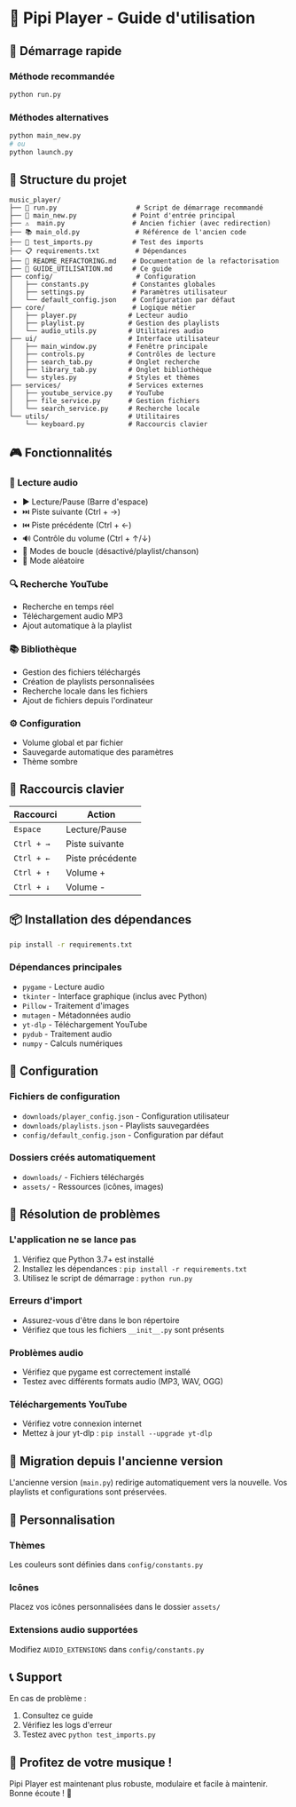 # 🎵 Pipi Player - Guide d'utilisation

## 🚀 Démarrage rapide

### Méthode recommandée
```bash
python run.py
```

### Méthodes alternatives
```bash
python main_new.py
# ou
python launch.py
```

## 📁 Structure du projet

```
music_player/
├── 🚀 run.py                    # Script de démarrage recommandé
├── 🚀 main_new.py              # Point d'entrée principal
├── ⚠️  main.py                 # Ancien fichier (avec redirection)
├── 📚 main_old.py              # Référence de l'ancien code
├── 🧪 test_imports.py          # Test des imports
├── 📋 requirements.txt         # Dépendances
├── 📖 README_REFACTORING.md    # Documentation de la refactorisation
├── 📖 GUIDE_UTILISATION.md     # Ce guide
├── config/                     # Configuration
│   ├── constants.py           # Constantes globales
│   ├── settings.py            # Paramètres utilisateur
│   └── default_config.json    # Configuration par défaut
├── core/                      # Logique métier
│   ├── player.py             # Lecteur audio
│   ├── playlist.py           # Gestion des playlists
│   └── audio_utils.py        # Utilitaires audio
├── ui/                       # Interface utilisateur
│   ├── main_window.py        # Fenêtre principale
│   ├── controls.py           # Contrôles de lecture
│   ├── search_tab.py         # Onglet recherche
│   ├── library_tab.py        # Onglet bibliothèque
│   └── styles.py             # Styles et thèmes
├── services/                 # Services externes
│   ├── youtube_service.py    # YouTube
│   ├── file_service.py       # Gestion fichiers
│   └── search_service.py     # Recherche locale
└── utils/                    # Utilitaires
    └── keyboard.py           # Raccourcis clavier
```

## 🎮 Fonctionnalités

### 🎵 Lecture audio
- ▶️ Lecture/Pause (Barre d'espace)
- ⏭️ Piste suivante (Ctrl + →)
- ⏮️ Piste précédente (Ctrl + ←)
- 🔊 Contrôle du volume (Ctrl + ↑/↓)
- 🔁 Modes de boucle (désactivé/playlist/chanson)
- 🔀 Mode aléatoire

### 🔍 Recherche YouTube
- Recherche en temps réel
- Téléchargement audio MP3
- Ajout automatique à la playlist

### 📚 Bibliothèque
- Gestion des fichiers téléchargés
- Création de playlists personnalisées
- Recherche locale dans les fichiers
- Ajout de fichiers depuis l'ordinateur

### ⚙️ Configuration
- Volume global et par fichier
- Sauvegarde automatique des paramètres
- Thème sombre

## 🎯 Raccourcis clavier

| Raccourci | Action |
|-----------|--------|
| `Espace` | Lecture/Pause |
| `Ctrl + →` | Piste suivante |
| `Ctrl + ←` | Piste précédente |
| `Ctrl + ↑` | Volume + |
| `Ctrl + ↓` | Volume - |

## 📦 Installation des dépendances

```bash
pip install -r requirements.txt
```

### Dépendances principales
- `pygame` - Lecture audio
- `tkinter` - Interface graphique (inclus avec Python)
- `Pillow` - Traitement d'images
- `mutagen` - Métadonnées audio
- `yt-dlp` - Téléchargement YouTube
- `pydub` - Traitement audio
- `numpy` - Calculs numériques

## 🔧 Configuration

### Fichiers de configuration
- `downloads/player_config.json` - Configuration utilisateur
- `downloads/playlists.json` - Playlists sauvegardées
- `config/default_config.json` - Configuration par défaut

### Dossiers créés automatiquement
- `downloads/` - Fichiers téléchargés
- `assets/` - Ressources (icônes, images)

## 🐛 Résolution de problèmes

### L'application ne se lance pas
1. Vérifiez que Python 3.7+ est installé
2. Installez les dépendances : `pip install -r requirements.txt`
3. Utilisez le script de démarrage : `python run.py`

### Erreurs d'import
- Assurez-vous d'être dans le bon répertoire
- Vérifiez que tous les fichiers `__init__.py` sont présents

### Problèmes audio
- Vérifiez que pygame est correctement installé
- Testez avec différents formats audio (MP3, WAV, OGG)

### Téléchargements YouTube
- Vérifiez votre connexion internet
- Mettez à jour yt-dlp : `pip install --upgrade yt-dlp`

## 🔄 Migration depuis l'ancienne version

L'ancienne version (`main.py`) redirige automatiquement vers la nouvelle.
Vos playlists et configurations sont préservées.

## 🎨 Personnalisation

### Thèmes
Les couleurs sont définies dans `config/constants.py`

### Icônes
Placez vos icônes personnalisées dans le dossier `assets/`

### Extensions audio supportées
Modifiez `AUDIO_EXTENSIONS` dans `config/constants.py`

## 📞 Support

En cas de problème :
1. Consultez ce guide
2. Vérifiez les logs d'erreur
3. Testez avec `python test_imports.py`

## 🎉 Profitez de votre musique !

Pipi Player est maintenant plus robuste, modulaire et facile à maintenir.
Bonne écoute ! 🎵